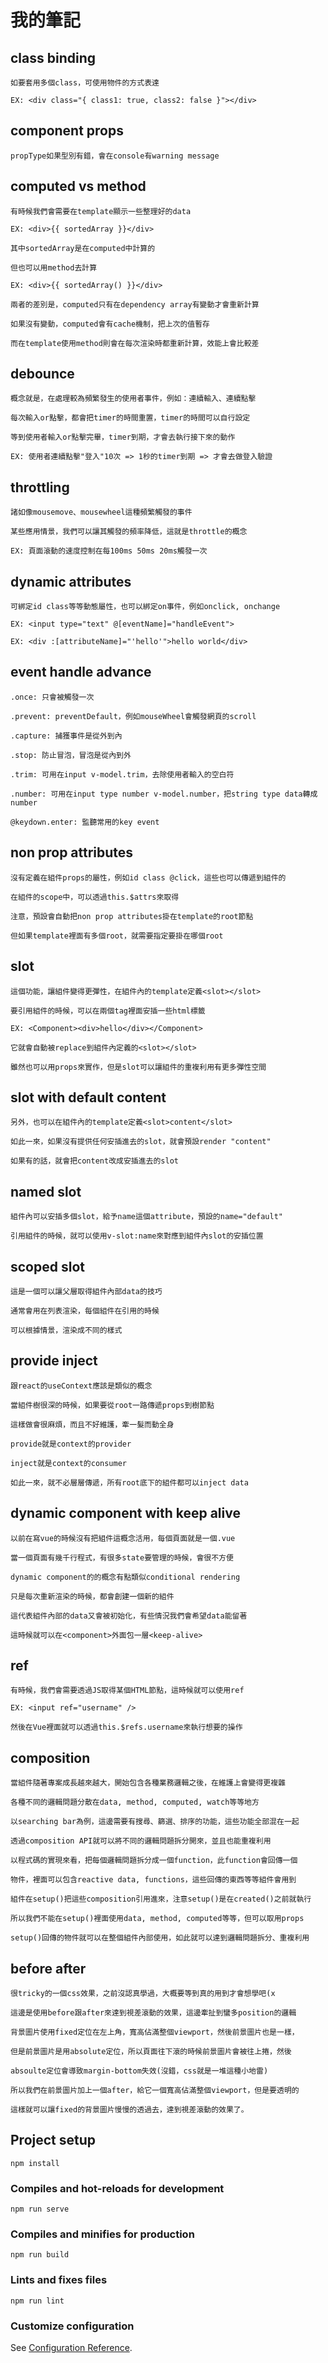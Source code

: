 # 我的筆記

## class binding
```
如要套用多個class，可使用物件的方式表達

EX: <div class="{ class1: true, class2: false }"></div>
```

## component props
```
propType如果型別有錯，會在console有warning message
```

## computed vs method
```
有時候我們會需要在template顯示一些整理好的data

EX: <div>{{ sortedArray }}</div>

其中sortedArray是在computed中計算的

但也可以用method去計算

EX: <div>{{ sortedArray() }}</div>

兩者的差別是，computed只有在dependency array有變動才會重新計算

如果沒有變動，computed會有cache機制，把上次的值暫存

而在template使用method則會在每次渲染時都重新計算，效能上會比較差
```

## debounce
```
概念就是，在處理較為頻繁發生的使用者事件，例如：連續輸入、連續點擊

每次輸入or點擊，都會把timer的時間重置，timer的時間可以自行設定

等到使用者輸入or點擊完畢，timer到期，才會去執行接下來的動作

EX: 使用者連續點擊"登入"10次 => 1秒的timer到期 => 才會去做登入驗證
```

## throttling
```
諸如像mousemove、mousewheel這種頻繁觸發的事件

某些應用情景，我們可以讓其觸發的頻率降低，這就是throttle的概念

EX: 頁面滾動的速度控制在每100ms 50ms 20ms觸發一次
```

## dynamic attributes
```
可綁定id class等等動態屬性，也可以綁定on事件，例如onclick, onchange

EX: <input type="text" @[eventName]="handleEvent">

EX: <div :[attributeName]="'hello'">hello world</div>
```

## event handle advance
```
.once: 只會被觸發一次

.prevent: preventDefault，例如mouseWheel會觸發網頁的scroll

.capture: 捕獲事件是從外到內

.stop: 防止冒泡，冒泡是從內到外

.trim: 可用在input v-model.trim，去除使用者輸入的空白符

.number: 可用在input type number v-model.number，把string type data轉成number

@keydown.enter: 監聽常用的key event
```

## non prop attributes
```
沒有定義在組件props的屬性，例如id class @click，這些也可以傳遞到組件的

在組件的scope中，可以透過this.$attrs來取得

注意，預設會自動把non prop attributes掛在template的root節點

但如果template裡面有多個root，就需要指定要掛在哪個root
```

## slot
```
這個功能，讓組件變得更彈性，在組件內的template定義<slot></slot>

要引用組件的時候，可以在兩個tag裡面安插一些html標籤

EX: <Component><div>hello</div></Component>

它就會自動被replace到組件內定義的<slot></slot>

雖然也可以用props來實作，但是slot可以讓組件的重複利用有更多彈性空間
```

## slot with default content
```
另外，也可以在組件內的template定義<slot>content</slot>

如此一來，如果沒有提供任何安插進去的slot，就會預設render "content"

如果有的話，就會把content改成安插進去的slot
```

## named slot
```
組件內可以安插多個slot，給予name這個attribute，預設的name="default"

引用組件的時候，就可以使用v-slot:name來對應到組件內slot的安插位置
```

## scoped slot
```
這是一個可以讓父層取得組件內部data的技巧

通常會用在列表渲染，每個組件在引用的時候

可以根據情景，渲染成不同的樣式
```

## provide inject
```
跟react的useContext應該是類似的概念

當組件樹很深的時候，如果要從root一路傳遞props到樹節點

這樣做會很麻煩，而且不好維護，牽一髮而動全身

provide就是context的provider

inject就是context的consumer

如此一來，就不必層層傳遞，所有root底下的組件都可以inject data
```

## dynamic component with keep alive
```
以前在寫vue的時候沒有把組件這概念活用，每個頁面就是一個.vue

當一個頁面有幾千行程式，有很多state要管理的時候，會很不方便

dynamic component的的概念有點類似conditional rendering

只是每次重新渲染的時候，都會創建一個新的組件

這代表組件內部的data又會被初始化，有些情況我們會希望data能留著

這時候就可以在<component>外面包一層<keep-alive>
```

## ref
```
有時候，我們會需要透過JS取得某個HTML節點，這時候就可以使用ref

EX: <input ref="username" />

然後在Vue裡面就可以透過this.$refs.username來執行想要的操作
```

## composition
```
當組件隨著專案成長越來越大，開始包含各種業務邏輯之後，在維護上會變得更複雜

各種不同的邏輯問題分散在data, method, computed, watch等等地方

以searching bar為例，這邊需要有搜尋、篩選、排序的功能，這些功能全部混在一起

透過composition API就可以將不同的邏輯問題拆分開來，並且也能重複利用

以程式碼的實現來看，把每個邏輯問題拆分成一個function，此function會回傳一個

物件，裡面可以包含reactive data, functions，這些回傳的東西等等組件會用到

組件在setup()把這些composition引用進來，注意setup()是在created()之前就執行

所以我們不能在setup()裡面使用data, method, computed等等，但可以取用props

setup()回傳的物件就可以在整個組件內部使用，如此就可以達到邏輯問題拆分、重複利用
```

## before after
```
很tricky的一個css效果，之前沒認真學過，大概要等到真的用到才會想學吧(x

這邊是使用before跟after來達到視差滾動的效果，這邊牽扯到蠻多position的邏輯

背景圖片使用fixed定位在左上角，寬高佔滿整個viewport，然後前景圖片也是一樣，

但是前景圖片是用absolute定位，所以頁面往下滾的時候前景圖片會被往上捲，然後

absoulte定位會導致margin-bottom失效(沒錯，css就是一堆這種小地雷)

所以我們在前景圖片加上一個after，給它一個寬高佔滿整個viewport，但是要透明的

這樣就可以讓fixed的背景圖片慢慢的透過去，達到視差滾動的效果了。
```

## Project setup
```
npm install
```

### Compiles and hot-reloads for development
```
npm run serve
```

### Compiles and minifies for production
```
npm run build
```

### Lints and fixes files
```
npm run lint
```

### Customize configuration
See [Configuration Reference](https://cli.vuejs.org/config/).
